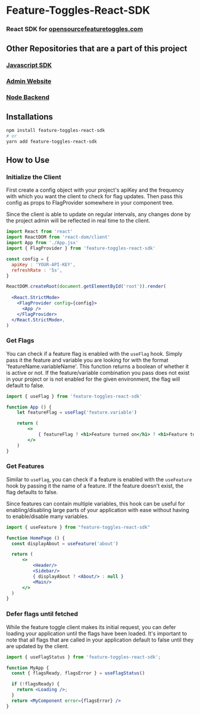 # Feature-Toggles-React-SDK
### React SDK for [opensourcefeaturetoggles.com](https://opensourcefeaturetoggles.com)

## Other Repositories that are a part of this project

### [Javascript SDK](https://github.com/DONTSTOPLOVINGMEBABY/Feature-Flagging-Client-API)
### [Admin Website](https://github.com/DONTSTOPLOVINGMEBABY/Feature-Flagging-Admin-UI)
### [Node Backend](https://github.com/DONTSTOPLOVINGMEBABY/Feature-Flagging-Server)

## Installations

```bash
npm install feature-toggles-react-sdk
# or 
yarn add feature-toggles-react-sdk 
```

## How to Use 
### Initialize the Client

First create a config object with your project's apiKey and the frequency with which you want the client to check for flag updates. Then pass this config as props to FlagProvider somewhere in your component tree.  

Since the client is able to update on regular intervals, any changes done by the project admin will be reflected in real time to the client. 

```jsx
import React from 'react'
import ReactDOM from 'react-dom/client'
import App from './App.jsx'
import { FlagProvider } from 'feature-toggles-react-sdk'

const config = {
  apiKey : 'YOUR-API-KEY', 
  refreshRate : '5s', 
}

ReactDOM.createRoot(document.getElementById('root')).render(
  
  <React.StrictMode>
    <FlagProvider config={config}>
      <App />
    </FlagProvider>
  </React.StrictMode>,
)
```

### Get Flags

You can check if a feature flag is enabled with the ```useFlag``` hook. Simply pass it the feature and variable you are looking for with the format 'featureName.variableName'. This function returns a boolean of whether it is active or not. If the feature/variable combination you pass does not exist in your project or is not enabled for the given environment, the flag will default to false. 

```jsx
import { useFlag } from 'feature-toggles-react-sdk'

function App () {
    let featureFlag = useFlag('feature.variable')

    return (
        <>
            { featureFlag ? <h1>Feature turned on</h1> ? <h1>Feature turned off</h1> }
        </>
    )
}
```

### Get Features

Similar to ```useFlag```, you can check if a feature is enabled with the ```useFeature``` hook by passing it the name of a feature. If the feature doesn't exist, the flag defaults to false. 

Since features can contain multiple variables, this hook can be useful for enabling/disabling large parts of your application with ease without having to enable/disable many variables.

```jsx
import { useFeature } from "feature-toggles-react-sdk"

function HomePage () {
  const displayAbout = useFeature('about')

  return (
      <>
          <Header/>
          <Sidebar/>
          { displayAbout ? <About/> : null } 
          <Main/>
      </>
  )
}
```

### Defer flags until fetched 

While the feature toggle client makes its initial request, you can defer loading your application until the flags have been loaded. It's important to note that all flags that are called in your application default to false until they are updated by the client. 

```jsx
import { useFlagStatus } from 'feature-toggles-react-sdk';

function MyApp {
  const { flagsReady, flagsError } = useFlagStatus()

  if (!flagsReady) {
    return <Loading />;
  }
  return <MyComponent error={flagsError} />
}
```
